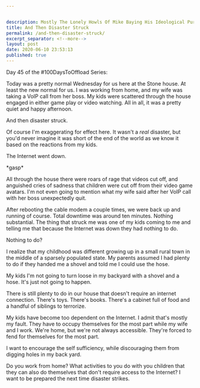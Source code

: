 ```yaml
---


description: Mostly The Lonely Howls Of Mike Baying His Ideological Purity At The Moon
title: And Then Disaster Struck
permalink: /and-then-disaster-struck/
excerpt_separator: <!--more-->
layout: post
date: 2020-06-10 23:53:13
published: true
---
```


Day 45 of the #100DaysToOffload Series:

Today was a pretty normal Wednesday for us here at the Stone house. At least the new normal for us. I was working from home, and my wife was taking a VoIP call from her boss. My kids were scattered through the house engaged in either game play or video watching. All in all, it was a pretty quiet and happy afternoon.

And then disaster struck.

<!--more-->

Of course I'm exaggerating for effect here. It wasn't a _real_ disaster, but you'd never imagine it was short of the end of the world as we know it based on the reactions from my kids. 

The Internet went down.  

\*gasp\*

All through the house there were roars of rage that videos cut off, and anguished cries of sadness that children were cut off from their video game avatars. I'm not even going to mention what my wife said after her VoIP call with her boss unexpectedly quit. 

After rebooting the cable modem a couple times, we were back up and running of course. Total downtime was around ten minutes. Nothing substantial. The thing that struck me was one of my kids coming to me and telling me that because the Internet was down they had nothing to do.

Nothing to do?

I realize that my childhood was different growing up in a small rural town in the middle of a sparsely populated state. My parents assumed I had plenty to do if they handed me a shovel and told me I could use the hose.

My kids I'm not going to turn loose in my backyard with a shovel and a hose. It's just not going to happen.

There is still plenty to do in our house that doesn't require an internet connection. There's toys. There's books. There's a cabinet full of food and a handful of siblings to terrorize. 

My kids have become too dependent on the Internet. I admit that's mostly my fault. They have to occupy themselves for the most part while my wife and I work. We're home, but we're not always accessible. They're forced to fend for themselves for the most part. 

I want to encourage the self sufficiency, while discouraging them from digging holes in my back yard. 

Do you work from home? What activities to you do with you children that they can also do themselves that don't require access to the Internet? I want to be prepared the next time disaster strikes.
